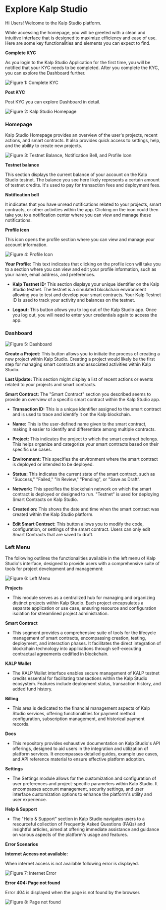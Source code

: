 # Explore Kalp Studio

Hi Users! Welcome to the Kalp Studio platform.

While accessing the homepage, you will be greeted with a clean and intuitive interface that is designed to maximize efficiency and ease of use. Here are some key functionalities and elements you can expect to find.

**Complete KYC**

As you login to the Kalp Studio Application for the first time, you will be notified that your KYC needs to be completed. After you complete the KYC, you can explore the Dashboard further.
  

![Figure 1: Complete KYC](https://docs.kalp.studio/~gitbook/image?url=https:%2F%2Fs3-ap-south-1.amazonaws.com%2Find-cdn.freshdesk.com%2Fdata%2Fhelpdesk%2Fattachments%2Fproduction%2F1060007095706%2Foriginal%2FoZcDt6c240qLA4_Vaqj8jrpSMiG1mz0rFQ.png%3F1708593772&width=768&dpr=4&quality=100&sign=07e01eebdfd3847b05f2be4bf75dac0f1dc1c6b09c292d57a217cee273660fed)

**Post KYC**

Post KYC you can explore Dashboard in detail.

![Figure 2: Kalp Studio Homepage](https://docs.kalp.studio/~gitbook/image?url=https:%2F%2Fs3-ap-south-1.amazonaws.com%2Find-cdn.freshdesk.com%2Fdata%2Fhelpdesk%2Fattachments%2Fproduction%2F1060007095841%2Foriginal%2FzF8-s5yY8zZodzEGrxzsUcxBjaf0LnZRyw.png%3F1708593896&width=768&dpr=4&quality=100&sign=c20fa7bc8fc9a8941cd387e8c64d244e3ff9135deb1198e38c7def69270b6adb)

### Homepage

Kalp Studio Homepage provides an overview of the user's projects, recent actions, and smart contracts. It also provides quick access to settings, help, and the ability to create new projects.

![Figure 3: Testnet Balance, Notification Bell, and Profile Icon](https://docs.kalp.studio/~gitbook/image?url=https:%2F%2Fs3-ap-south-1.amazonaws.com%2Find-cdn.freshdesk.com%2Fdata%2Fhelpdesk%2Fattachments%2Fproduction%2F1060007260069%2Foriginal%2FjuTQex2zIGSc1Et201TUut1vrMWoc99iiw.png%3F1709013120&width=768&dpr=4&quality=100&sign=efbc77fc3d769b8b4ae8a55a080552ad46a6b335905ea79ad989d45b5360ddab)

**Testnet balance**

This section displays the current balance of your account on the Kalp Studio testnet. The balance you see here likely represents a certain amount of testnet credits. It's used to pay for transaction fees and deployment fees.

**Notification bell**

It indicates that you have unread notifications related to your projects, smart contracts, or other activities within the app. Clicking on the icon could then take you to a notification center where you can view and manage these notifications.

**Profile icon**

This icon opens the profile section where you can view and manage your account information.  

![Figure 4: Profile Icon](https://docs.kalp.studio/~gitbook/image?url=https:%2F%2Fs3-ap-south-1.amazonaws.com%2Find-cdn.freshdesk.com%2Fdata%2Fhelpdesk%2Fattachments%2Fproduction%2F1060007260121%2Foriginal%2FkyIXuov5IzvBe0gCM5W2BJOLoVEQSV8Owg.png%3F1709013164&width=768&dpr=4&quality=100&sign=01b8758459650a10ffbec5afef3de3dfc76f347a20e6bc1f0f796111f5804e29)
  

**Your Profile:** This text indicates that clicking on the profile icon will take you to a section where you can view and edit your profile information, such as your name, email address, and preferences.

-  **Kalp Testnet ID:** This section displays your unique identifier on the Kalp Studio testnet. The testnet is a simulated blockchain environment allowing you to test and develop your smart contracts. Your Kalp Testnet ID is used to track your activity and balances on the testnet.

-  **Logout:** This button allows you to log out of the Kalp Studio app. Once you log out, you will need to enter your credentials again to access the app.

### Dashboard 

![Figure 5: Dashboard](https://docs.kalp.studio/~gitbook/image?url=https:%2F%2Fs3-ap-south-1.amazonaws.com%2Find-cdn.freshdesk.com%2Fdata%2Fhelpdesk%2Fattachments%2Fproduction%2F1060007091205%2Foriginal%2FRART2Ybnm0bhdLD_qzxg6ULrwmncq6GZoA.png%3F1708588785&width=768&dpr=4&quality=100&sign=1a08c2170cc2ae1870e4cb2e0f600b5c39199aac933f906c3e2040dcd86cf194)

**Create a Project:** This button allows you to initiate the process of creating a new project within Kalp Studio. Creating a project would likely be the first step for managing smart contracts and associated activities within Kalp Studio.

**Last Update:** This section might display a list of recent actions or events related to your projects and smart contracts.  

**Smart Contract:** The "Smart Contract" section you described seems to provide an overview of a specific smart contract within the Kalp Studio app.

-  **Transaction ID:** This is a unique identifier assigned to the smart contract and is used to trace and identify it on the Kalp blockchain.

-  **Name:** This is the user-defined name given to the smart contract, making it easier to identify and differentiate among multiple contracts.

-  **Project:** This indicates the project to which the smart contract belongs. This helps organize and categorize your smart contracts based on their specific use cases.

-  **Environment:** This specifies the environment where the smart contract is deployed or intended to be deployed.

-  **Status:** This indicates the current state of the smart contract, such as "Success," "Failed," "In Review," "Pending", or "Save as Draft".

-  **Network:** This specifies the blockchain network on which the smart contract is deployed or designed to run. "Testnet" is used for deploying Smart Contracts on Kalp Studio.

-  **Created on:** This shows the date and time when the smart contract was created within the Kalp Studio platform.

-  **Edit Smart Contract:** This button allows you to modify the code, configuration, or settings of the smart contract. Users can only edit Smart Contracts that are saved to draft.

### Left Menu

The following outlines the functionalities available in the left menu of Kalp Studio's interface, designed to provide users with a comprehensive suite of tools for project development and management:
  

![Figure 6: Left Menu](https://docs.kalp.studio/~gitbook/image?url=https:%2F%2Fs3-ap-south-1.amazonaws.com%2Find-cdn.freshdesk.com%2Fdata%2Fhelpdesk%2Fattachments%2Fproduction%2F1060007260149%2Foriginal%2FeDSdO9fx8mfGvzYOstiRt8Lol0JhqoDvSw.png%3F1709013196&width=768&dpr=4&quality=100&sign=bb460e0c0031afd5709027915212a53b5e0ec32833f44eeb049ba83e10de21e0) 

**Projects**

- This module serves as a centralized hub for managing and organizing distinct projects within Kalp Studio. Each project encapsulates a separate application or use case, ensuring resource and configuration isolation for streamlined project administration.

**Smart Contract**

- This segment provides a comprehensive suite of tools for the lifecycle management of smart contracts, encompassing creation, testing, deployment, and interaction phases. It facilitates the direct integration of blockchain technology into applications through self-executing contractual agreements codified in blockchain. 

**KALP Wallet**

- The KALP Wallet interface enables secure management of KALP testnet credits essential for facilitating transactions within the Kalp Studio ecosystem. Features include deployment status, transaction history, and added fund history.

**Billing**  

- This area is dedicated to the financial management aspects of Kalp Studio services, offering functionalities for payment method configuration, subscription management, and historical payment records.

**Docs**

- This repository provides exhaustive documentation on Kalp Studio's API offerings, designed to aid users in the integration and utilization of platform services. It encompasses detailed guides, example use cases, and API reference material to ensure effective platform adoption.
  

**Settings**

- The Settings module allows for the customization and configuration of user preferences and project-specific parameters within Kalp Studio. It encompasses account management, security settings, and user interface customization options to enhance the platform's utility and user experience.

**Help & Support**

- The "Help & Support" section in Kalp Studio navigates users to a resourceful collection of Frequently Asked Questions (FAQs) and insightful articles, aimed at offering immediate assistance and guidance on various aspects of the platform's usage and features.

**Error Scenarios** 

**Internet Access not available:**

When internet access is not available following error is displayed.
  

![Figure 7: Internet Error](https://docs.kalp.studio/~gitbook/image?url=https:%2F%2Fs3-ap-south-1.amazonaws.com%2Find-cdn.freshdesk.com%2Fdata%2Fhelpdesk%2Fattachments%2Fproduction%2F1060007089945%2Foriginal%2Fpg5jtJnvUPo1zL6qFrfk10rihgzYIbpCCg.png%3F1708587509&width=768&dpr=4&quality=100&sign=10181f67b41678df5600ce84f113becbc6d5d82336e26d6fa1ed5e5f74165a95)
  
**Error 404: Page not found**

Error 404 is displayed when the page is not found by the browser. 

![Figure 8: Page not found](https://docs.kalp.studio/~gitbook/image?url=https:%2F%2Fs3-ap-south-1.amazonaws.com%2Find-cdn.freshdesk.com%2Fdata%2Fhelpdesk%2Fattachments%2Fproduction%2F1060007090075%2Foriginal%2FY3VcSnR8lrxAcFYhSLaryFkyEPLQSrQtGQ.png%3F1708587622&width=768&dpr=4&quality=100&sign=dbce8fbf1e3f1ac6d9f40101d5ef30ba215971a30a954c1d45ccebd09a6ff370)